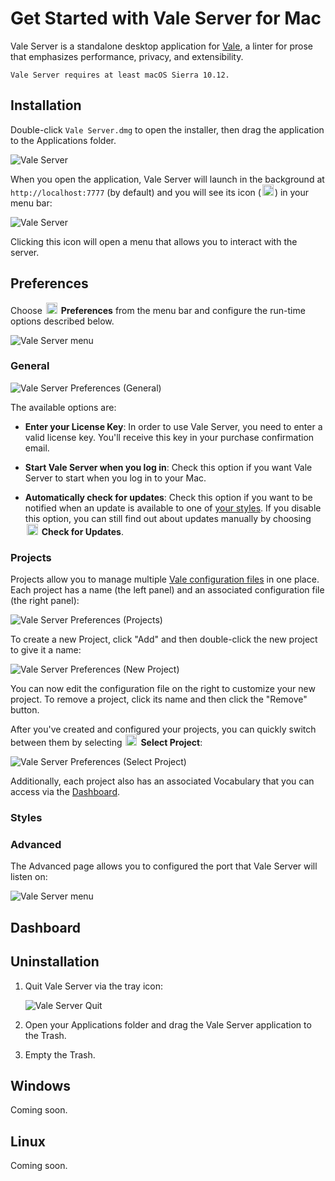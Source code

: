 # Get Started with Vale Server for Mac

Vale Server is a standalone desktop application for [Vale][1], a linter for
prose that emphasizes performance, privacy, and extensibility.

```callout{'title': 'NOTE', 'classes': ['tip']}
Vale Server requires at least macOS Sierra 10.12.
```

## Installation

Double-click `Vale Server.dmg` to open the installer, then drag the application
to the Applications folder.

![Vale Server](img/ui/macOS/dmg.png)

When you open the application, Vale Server will launch in the background at
`http://localhost:7777` (by default) and you will see its icon (<img src="img/menu-icon.png" style="height: 18px; padding-left: 2px; padding-right: 2px">)
in your menu bar:

![Vale Server](img/ui/macOS/menu.png)

Clicking this icon will open a menu that allows you to
interact with the server.

## Preferences

Choose <img src="img/menu-icon.png" style="height: 18px; padding-left: 2px; padding-right: 2px">
<i class="fas fa-long-arrow-alt-right"></i> **Preferences** from the menu bar and configure the run-time options described
below.

![Vale Server menu](img/ui/macOS/prefs-menu.png)

### General

![Vale Server Preferences (General)](img/ui/macOS/prefs-general.png)

The available options are:

- **Enter your License Key**: In order to use Vale Server, you need to enter a
  valid license key. You'll receive this key in your purchase confirmation
  email.

- **Start Vale Server when you log in**: Check this option if you want Vale
  Server to start when you log in to your Mac.

- **Automatically check for updates**: Check this option if you want to be
  notified when an update is available to one of [your styles](). If you
  disable this option, you can still find out about updates manually by
  choosing  <img src="img/menu-icon.png" style="height: 18px; padding-left: 2px; padding-right: 2px">
  <i class="fas fa-long-arrow-alt-right"></i> **Check for Updates**.

### Projects

Projects allow you to manage multiple [Vale configuration files](https://errata-ai.github.io/vale/config/)
in one place. Each project has a name (the left panel) and an associated
configuration file (the right panel):

![Vale Server Preferences (Projects)](img/ui/macOS/prefs-projects.png)

To create a new Project, click "Add" and then double-click the new project
to give it a name:

![Vale Server Preferences (New Project)](img/ui/macOS/new-project.png)

You can now edit the configuration file on the right to customize your new
project. To remove a project, click its name and then click the "Remove"
button.

After you've created and configured your projects, you can quickly switch
between them by selecting <img src="img/menu-icon.png" style="height: 18px; padding-left: 2px; padding-right: 2px">
<i class="fas fa-long-arrow-alt-right"></i> **Select Project**:

![Vale Server Preferences (Select Project)](img/ui/macOS/select-project.png)

Additionally, each project also has an associated Vocabulary that you can access
via the [Dashboard]().

### Styles

### Advanced

The Advanced page allows you to configured the port that Vale Server
will listen on:

![Vale Server menu](img/ui/macOS/prefs-advanced.png)

## Dashboard

## Uninstallation

1. Quit Vale Server via the tray icon:

    ![Vale Server Quit](img/quit-mac.png)

2. Open your Applications folder and drag the Vale Server application to the Trash.

3. Empty the Trash.

## Windows

Coming soon.

## Linux

Coming soon.

[1]: https://github.com/errata-ai/vale
